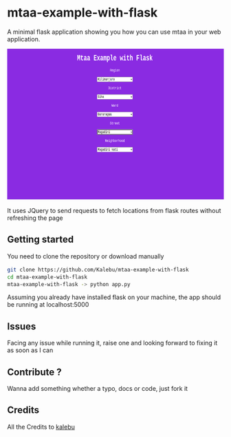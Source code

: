 # mtaa-example-with-flask

A minimal flask application showing you how you can use mtaa in your web application.

<img src = "mtaa_example_with_flask.png" height="350" width="600"></img>

It uses JQuery to send requests to fetch locations from flask routes without refreshing the page

## Getting started

You need to clone the repository or download manually

```bash
git clone https://github.com/Kalebu/mtaa-example-with-flask
cd mtaa-example-with-flask
mtaa-example-with-flask -> python app.py
```

Assuming you already have installed flask on your machine, the app should be running at localhost:5000

## Issues

Facing any issue while running it, raise one and looking forward to fixing it as soon as I can

## Contribute ?

Wanna add something whether a typo, docs or code, just fork it 

## Credits

All the Credits to [kalebu](https://github.com/Kalebu)